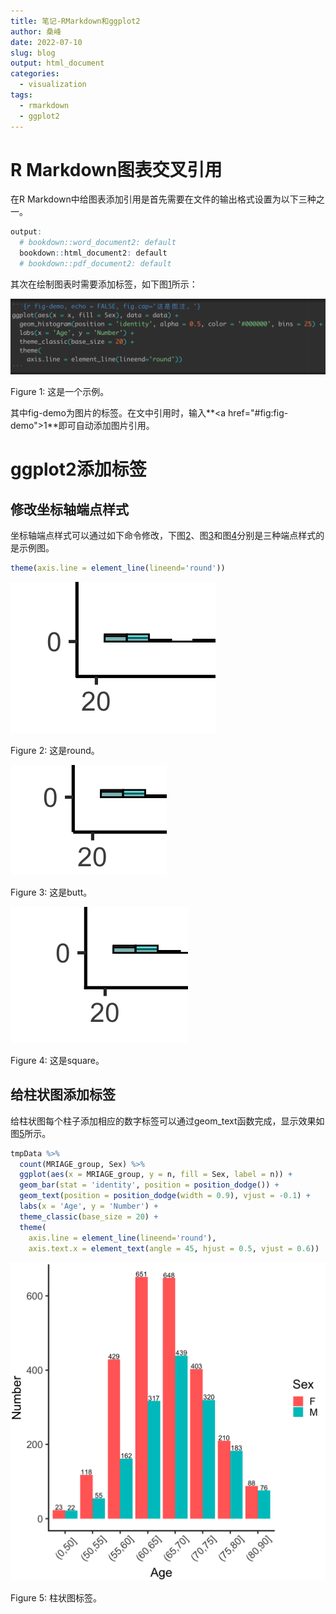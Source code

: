 ```yaml
---
title: 笔记-RMarkdown和ggplot2
author: 桑峰
date: 2022-07-10
slug: blog
output: html_document
categories:
  - visualization
tags:
  - rmarkdown
  - ggplot2
---
```


# R Markdown图表交叉引用

在R Markdown中给图表添加引用是首先需要在文件的输出格式设置为以下三种之一。

```r
output:
  # bookdown::word_document2: default
  bookdown::html_document2: default
  # bookdown::pdf_document2: default
```

其次在绘制图表时需要添加标签，如下图<a href="#fig:fig-demo">1</a>所示：

<div class="figure">
<img src="./img/demo.png" alt="这是一个示例。"  />
<p class="caption"><span id="fig:fig-demo"></span>Figure 1: 这是一个示例。</p>
</div>

其中fig-demo为图片的标签。在文中引用时，输入**\<a href="#fig:fig-demo">1</a>**即可自动添加图片引用。

# ggplot2添加标签

## 修改坐标轴端点样式

坐标轴端点样式可以通过如下命令修改，下图<a href="#fig:fig-round">2</a>、图<a href="#fig:fig-butt">3</a>和图<a href="#fig:fig-square">4</a>分别是三种端点样式的是示例图。

```r
theme(axis.line = element_line(lineend='round'))
```

<div class="figure">
<img src="./img/demo-round.png" alt="这是round。"  />
<p class="caption"><span id="fig:fig-round"></span>Figure 2: 这是round。</p>
</div>

<div class="figure">
<img src="./img/demo-butt.png" alt="这是butt。"  />
<p class="caption"><span id="fig:fig-butt"></span>Figure 3: 这是butt。</p>
</div>

<div class="figure">
<img src="./img/demo-square.png" alt="这是square。"  />
<p class="caption"><span id="fig:fig-square"></span>Figure 4: 这是square。</p>
</div>

## 给柱状图添加标签

给柱状图每个柱子添加相应的数字标签可以通过geom_text函数完成，显示效果如图<a href="#fig:fig-label">5</a>所示。

```r
tmpData %>%
  count(MRIAGE_group, Sex) %>%
  ggplot(aes(x = MRIAGE_group, y = n, fill = Sex, label = n)) +
  geom_bar(stat = 'identity', position = position_dodge()) +
  geom_text(position = position_dodge(width = 0.9), vjust = -0.1) +
  labs(x = 'Age', y = 'Number') +
  theme_classic(base_size = 20) +
  theme(
    axis.line = element_line(lineend='round'),
    axis.text.x = element_text(angle = 45, hjust = 0.5, vjust = 0.6))
```

<div class="figure">
<img src="./img/demo-label.png" alt="柱状图标签。"  />
<p class="caption"><span id="fig:fig-label"></span>Figure 5: 柱状图标签。</p>
</div>


